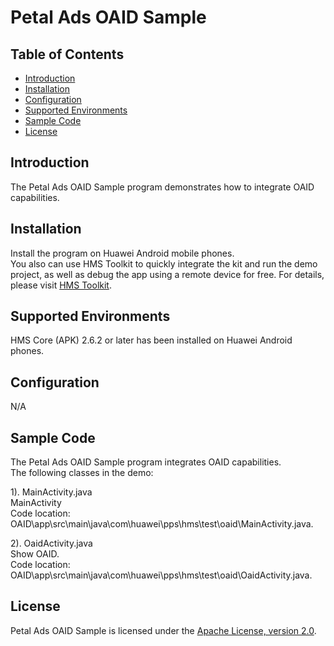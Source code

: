 # Petal Ads OAID Sample


## Table of Contents

 * [Introduction](#introduction)
 * [Installation](#installation)
 * [Configuration ](#configuration)
 * [Supported Environments](#supported-environments)
 * [Sample Code](#sample-code)
 * [License](#license)


## Introduction
The Petal Ads OAID Sample program demonstrates how to integrate OAID capabilities.

## Installation
Install the program on Huawei Android mobile phones.
<br>You also can use HMS Toolkit to quickly integrate the kit and run the demo project, as well as debug the app using a remote device for free. For details, please visit [HMS Toolkit](https://developer.huawei.com/consumer/cn/doc/development/Tools-Guides/getting-started-0000001077381096).</br>
    
## Supported Environments
HMS Core (APK) 2.6.2 or later has been installed on Huawei Android phones.
	
## Configuration 
N/A
	
## Sample Code
The Petal Ads OAID Sample program integrates OAID capabilities.
<br>The following classes in the demo:

1). MainActivity.java
<br>MainActivity
<br>Code location: OAID\app\src\main\java\com\huawei\pps\hms\test\oaid\MainActivity.java.</br>
    
2). OaidActivity.java
<br>Show OAID.
<br>Code location: OAID\app\src\main\java\com\huawei\pps\hms\test\oaid\OaidActivity.java.</br>
    

##  License
Petal Ads OAID Sample is licensed under the [Apache License, version 2.0](http://www.apache.org/licenses/LICENSE-2.0).
